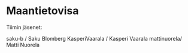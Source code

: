 # Maantietovisa

Tiimin jäsenet:

saku-b / Saku Blomberg
KasperiVaarala / Kasperi Vaarala
mattinuorela/ Matti Nuorela
